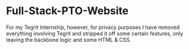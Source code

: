 # Full-Stack-PTO-Website
For my Tegrit Internship, however, for privacy purposes I have removed everything involving Tegrit and stripped it off some certain features, only leaving the backbone logic and some HTML &amp; CSS. 
